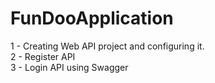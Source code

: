 # FunDooApplication
1 - Creating Web API project and configuring it.<br>
2 - Register API<br>
3 - Login API using Swagger
